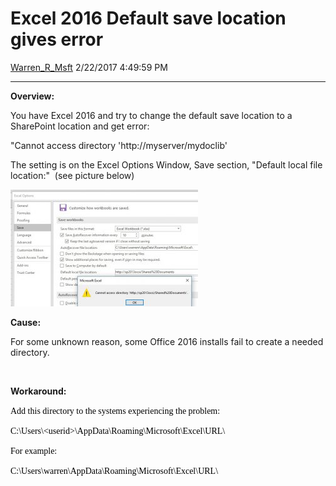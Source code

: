 <div id="page">

# Excel 2016 Default save location gives error

[Warren\_R\_Msft](https://social.msdn.microsoft.com/profile/Warren_R_Msft)
2/22/2017 4:49:59 PM

-----

<div id="content">

**Overview:**

You have Excel 2016 and try to change the default save location to a
SharePoint location and get error:

"Cannot access directory 'http://myserver/mydoclib'

The setting is on the Excel Options Window, Save section, "Default local
file location:"  (see picture below)

[![error](media/2017/02/error-300x187.jpg)](media/2017/02/error.jpg)

**Cause:**

For some unknown reason, some Office 2016 installs fail to create a
needed directory.

 

**Workaround:**

<span style="color: #000000;font-family: Calibri">Add this directory to
the systems experiencing the
problem:</span>

<span style="color: #000000;font-family: Calibri">C:\\Users\\\<userid\>\\AppData\\Roaming\\Microsoft\\Excel\\URL\\</span>

<span style="color: #000000;font-family: Calibri">For
example:</span>

<span style="color: #000000;font-family: Calibri">C:\\Users\\warren\\AppData\\Roaming\\Microsoft\\Excel\\URL\\</span>

 

</div>

</div>
